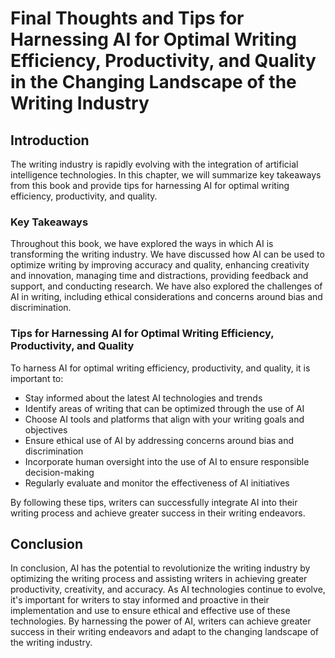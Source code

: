 Final Thoughts and Tips for Harnessing AI for Optimal Writing Efficiency, Productivity, and Quality in the Changing Landscape of the Writing Industry
=============================================================================================================================================================================

Introduction
------------

The writing industry is rapidly evolving with the integration of artificial intelligence technologies. In this chapter, we will summarize key takeaways from this book and provide tips for harnessing AI for optimal writing efficiency, productivity, and quality.

### Key Takeaways

Throughout this book, we have explored the ways in which AI is transforming the writing industry. We have discussed how AI can be used to optimize writing by improving accuracy and quality, enhancing creativity and innovation, managing time and distractions, providing feedback and support, and conducting research. We have also explored the challenges of AI in writing, including ethical considerations and concerns around bias and discrimination.

### Tips for Harnessing AI for Optimal Writing Efficiency, Productivity, and Quality

To harness AI for optimal writing efficiency, productivity, and quality, it is important to:

* Stay informed about the latest AI technologies and trends
* Identify areas of writing that can be optimized through the use of AI
* Choose AI tools and platforms that align with your writing goals and objectives
* Ensure ethical use of AI by addressing concerns around bias and discrimination
* Incorporate human oversight into the use of AI to ensure responsible decision-making
* Regularly evaluate and monitor the effectiveness of AI initiatives

By following these tips, writers can successfully integrate AI into their writing process and achieve greater success in their writing endeavors.

Conclusion
----------

In conclusion, AI has the potential to revolutionize the writing industry by optimizing the writing process and assisting writers in achieving greater productivity, creativity, and accuracy. As AI technologies continue to evolve, it's important for writers to stay informed and proactive in their implementation and use to ensure ethical and effective use of these technologies. By harnessing the power of AI, writers can achieve greater success in their writing endeavors and adapt to the changing landscape of the writing industry.
